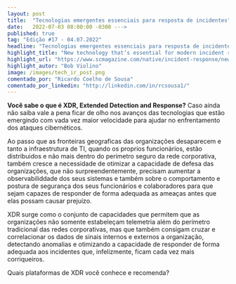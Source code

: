 ```yaml
---
layout: post 
title:  "Tecnologias emergentes essenciais para resposta de incidentes"
date:   2022-07-03 08:00:00 -0300 --->
published: true
tag: "Edição #17 - 04.07.2022"
headline: "Tecnologias emergentes essenciais para resposta de incidentes"
highlight_title: "New technology that’s essential for modern incident response"
highlight_url: "https://www.scmagazine.com/native/incident-response/new-technology-thats-essential-for-modern-incident-response"
highlight_autor: "Bob Violino"
image: /images/tech_ir_post.png
comentado_por: "Ricardo Coelho de Sousa"
comentado_por_linkedin: "http://linkedin.com/in/rcsousa1/"
---
```

**Você sabe o que é XDR, Extended Detection and Response?** Caso ainda não saiba vale a pena ficar de olho nos avanços das tecnologias que estão emergindo com vada vez maior velocidade para ajudar no enfrentamento dos ataques cibernéticos.

Ao passo que as fronteiras geograficas das organizações desaparecem e tanto a infraestrutura de TI, quando os proprios funcionários, estão distribuidos e não mais dentro do perimetro seguro da rede corporativa, também cresce a necessidade de otimizar a capacidade de defesa das organizações, que não surpreendentemente, precisam aumentar a observabiliddade dos seus sistemas e também sobre o comportamento e postura de segurança dos seus funcionários e colaboradores para que sejam capazes de responder de forma adequada as ameaças antes que elas possam causar prejuízo.

XDR surge como o conjunto de capacidades que permitem que as organizações não somente estabeleçam telemetria além do perímetro tradicional das redes corporativas, mas que também consigam cruzar e correlacionar os dados de sinais internos e externos a organização, detectando anomalias e otimizando a capacidade de responder de forma adequada aos incidentes que, infelizmente, ficam cada vez mais corriqueiros.

Quais plataformas de XDR você conhece e recomenda?
